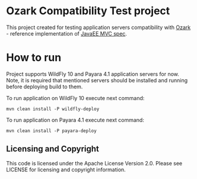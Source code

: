 # Ozark Compatibility Test project
This project created for testing application servers compatibility with [Ozark](https://github.com/mvc-spec/ozark) - reference implementation of [JavaEE MVC spec](https://www.mvc-spec.org).

# How to run
Project supports WildFly 10 and Payara 4.1 application servers for now.
Note, it is required that mentioned servers should be installed and running before deploying build to them.

To run application on WildFly 10 execute next command:

```
mvn clean install -P wildfly-deploy
```

To run application on Payara 4.1 execute next command:

```
mvn clean install -P payara-deploy
```

## Licensing and Copyright

This code is licensed under the  Apache License Version 2.0. Please see LICENSE for licensing and copyright information.
